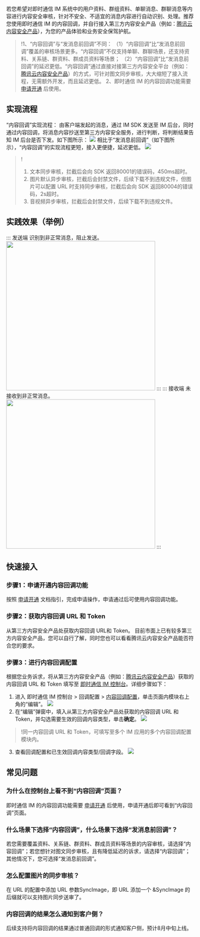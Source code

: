 若您希望对即时通信 IM 系统中的用户资料、群组资料、单聊消息、群聊消息等内容进行内容安全审核，针对不安全、不适宜的消息内容进行自动识别、处理。推荐您使用即时通信 IM 的内容回调，并自行接入第三方内容安全产品（例如：[腾讯云内容安全产品](https://cloud.tencent.com/product/tms)），为您的产品体验和业务安全保驾护航。 

>!1、“内容回调”与“发消息前回调”不同：
（1）“内容回调”比“发消息前回调”覆盖的审核场景更多。“内容回调”不仅支持单聊、群聊场景，还支持资料、关系链、群资料、群成员资料等场景；
（2）“内容回调”比“发消息前回调”的延迟更低。“内容回调”通过直接对接第三方内容安全平台（例如：[腾讯云内容安全产品](https://cloud.tencent.com/product/tms)）的方式，可针对图文同步审核，大大缩短了接入流程，无需额外开发，而且延迟更低。
2、即时通信 IM 的内容回调功能需要 [申请开通](https://cloud.tencent.com/document/product/269/3916?from=17212) 后使用。


## 实现流程
“内容回调”实现流程：
由客户端发起的消息，通过 IM SDK 发送至 IM 后台，同时通过内容回调，将消息内容抄送至第三方内容安全服务，进行判断，将判断结果告知 IM 后台是否下发。如下图所示：
![](https://qcloudimg.tencent-cloud.cn/raw/fa03dca021daecbb87177183413f9f7f.png)
相比于“发消息前回调”（如下图所示），“内容回调”的实现流程更短，接入更便捷，延迟更低。
![](https://qcloudimg.tencent-cloud.cn/raw/fde5bc51aa0a7be59ff90529d50d1465.png)

>!
>1. 文本同步审核，拦截后会向 SDK 返回80001的错误码，450ms超时。
>2. 图片默认异步审核，拦截后会封禁文件，后续下载不到违规文件，但图片可以配置 URL 时支持同步审核，拦截后会向 SDK 返回80004的错误码，2s超时。
>3. 音视频异步审核，拦截后会封禁文件，后续下载不到违规文件。


## 实践效果（举例）
<dx-tabs>
::: 发送端
识别到非正常消息，阻止发送。
<img style="width:400px; max-width: inherit;" src="https://qcloudimg.tencent-cloud.cn/raw/b0343d37bb8cf3bc63e69158bbb75684.jpeg" />
:::
::: 接收端
未接收到非正常消息。
<img style="width:400px; max-width: inherit;" src="https://qcloudimg.tencent-cloud.cn/raw/325e4a63688dcf5e06197a54953dbfee.jpeg" />
:::
</dx-tabs>



## 快速接入
### 步骤1：申请开通内容回调功能
按照 [申请开通](https://cloud.tencent.com/document/product/269/3916?from=17212) 文档指引，完成申请操作，申请通过后可使用内容回调功能。

### 步骤2：获取内容回调 URL 和 Token
从第三方内容安全产品处获取内容回调 URL和 Token。
目前市面上已有较多第三方内容安全产品，您可以自行了解，同时您也可以看看腾讯云内容安全产品能否符合您的要求。

### 步骤3：进行内容回调配置
根据您业务诉求，将从第三方内容安全产品（例如：[腾讯云内容安全产品](https://cloud.tencent.com/product/tms)）获取的内容回调 URL 和 Token 填写至 [即时通信 IM 控制台](https://console.cloud.tencent.com/im/callback-setting)。详细步骤如下：
1. 进入 即时通信 IM 控制台 > 回调配置 > [内容回调配置](https://console.cloud.tencent.com/im/callback-setting)，单击页面内模块右上角的“编辑”。
![](https://qcloudimg.tencent-cloud.cn/raw/6e90479c58c3b49b655a0ff9bde25b2e.png)
2. 在“编辑”弹窗中，填入从第三方内容安全产品处获取的内容回调 URL 和 Token，并勾选需要生效的回调内容类型，单击**确定**。
![](https://qcloudimg.tencent-cloud.cn/raw/c3d8ab169b59821a012b4d48b8ce4a3f.png)
>!同一内容回调 URL 和 Token，可填写至多个 IM 应用的多个内容回调配置模块内。
3. 查看回调配置和已生效回调内容类型/回调字段。
![](https://qcloudimg.tencent-cloud.cn/raw/28bbcf67b36e82d0a10f13441685afdd.png)


## 常见问题
### 为什么在控制台上看不到“内容回调”页面？
即时通信 IM 的内容回调功能需要 [申请开通](https://cloud.tencent.com/document/product/269/3916?from=17212) 后使用，申请开通后即可看到“内容回调”页面。
### 什么场景下选择“内容回调”，什么场景下选择“发消息前回调”？
若您需要覆盖资料、关系链、群资料、群成员资料等场景的内容审核，请选择“内容回调”；若您想针对图文同步审核，且有降低延迟的诉求，请选择“内容回调”；其他情况下，您可选择“发消息前回调”。
### 怎么配置图片的同步审核？
在 URL 的配置中添加 URL 参数SyncImage，即 URL 添加一个 &SyncImage 的后缀就可以支持图片同步送审了。
### 内容回调的结果怎么通知到客户侧？
后续支持将内容回调的结果通过普通回调的形式通知客户侧，预计8月中旬上线。
